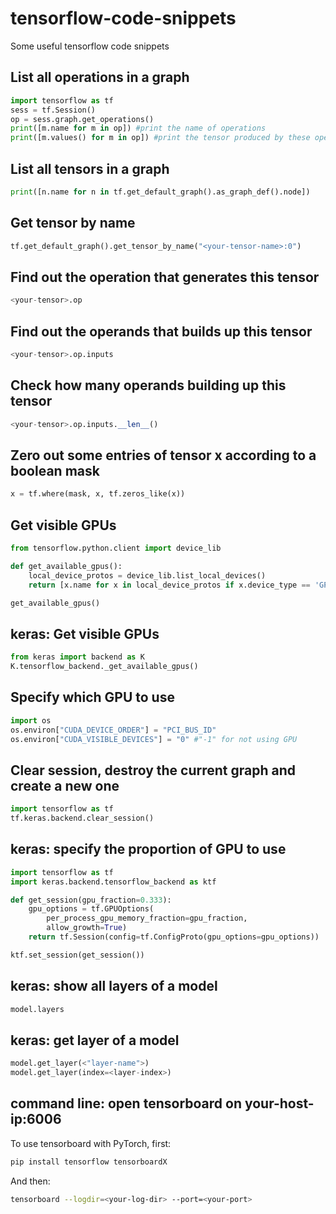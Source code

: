 # tensorflow-code-snippets
Some useful tensorflow code snippets

## List all operations in a graph
```python
import tensorflow as tf
sess = tf.Session()
op = sess.graph.get_operations()
print([m.name for m in op]) #print the name of operations
print([m.values() for m in op]) #print the tensor produced by these operations
```

## List all tensors in a graph
```python
print([n.name for n in tf.get_default_graph().as_graph_def().node])
```

## Get tensor by name
```python
tf.get_default_graph().get_tensor_by_name("<your-tensor-name>:0")
```

## Find out the operation that generates this tensor
```python
<your-tensor>.op
```

## Find out the operands that builds up this tensor
```python
<your-tensor>.op.inputs
```

## Check how many operands building up this tensor
```python
<your-tensor>.op.inputs.__len__()
```

## Zero out some entries of tensor x according to a boolean mask
```python
x = tf.where(mask, x, tf.zeros_like(x))
```

## Get visible GPUs
```python
from tensorflow.python.client import device_lib

def get_available_gpus():
    local_device_protos = device_lib.list_local_devices()
    return [x.name for x in local_device_protos if x.device_type == 'GPU']

get_available_gpus()
```

## keras: Get visible GPUs
```python
from keras import backend as K
K.tensorflow_backend._get_available_gpus()
```

## Specify which GPU to use
```python
import os
os.environ["CUDA_DEVICE_ORDER"] = "PCI_BUS_ID"
os.environ["CUDA_VISIBLE_DEVICES"] = "0" #"-1" for not using GPU
```

## Clear session, destroy the current graph and create a new one
```python
import tensorflow as tf
tf.keras.backend.clear_session()
```

## keras: specify the proportion of GPU to use
```python
import tensorflow as tf
import keras.backend.tensorflow_backend as ktf

def get_session(gpu_fraction=0.333):
    gpu_options = tf.GPUOptions(
        per_process_gpu_memory_fraction=gpu_fraction,
        allow_growth=True)
    return tf.Session(config=tf.ConfigProto(gpu_options=gpu_options))

ktf.set_session(get_session())
```

## keras: show all layers of a model
```python
model.layers
```

## keras: get layer of a model
```python
model.get_layer(<"layer-name">)
model.get_layer(index=<layer-index>)
```

## command line: open tensorboard on your-host-ip:6006
To use tensorboard with PyTorch, first:
```sh
pip install tensorflow tensorboardX
```
And then:
```sh
tensorboard --logdir=<your-log-dir> --port=<your-port>
```
